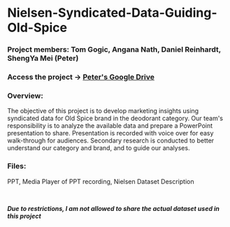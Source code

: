 # Nielsen-Syndicated-Data-Guiding-Old-Spice

### Project members: Tom Gogic, Angana Nath, Daniel Reinhardt, ShengYa Mei (Peter)


### Access the project -> [Peter's Google Drive](https://drive.google.com/drive/folders/181x2X3NPD_-QkKPU44TRbny0Dtn2Ff88?usp=sharing)


### Overview:
The objective of this project is to develop marketing insights using syndicated data for Old Spice brand in the deodorant category. Our team's responsibility is to analyze the available data and prepare a PowerPoint presentation to share. Presentation is recorded with voice over for easy walk-through for audiences. 
Secondary research is conducted to better understand our category and brand, and to guide our analyses.


### Files: 
PPT, Media Player of PPT recording, Nielsen Dataset Description

<br>

***Due to restrictions, I am not allowed to share the actual dataset used in this project***
